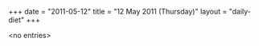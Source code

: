 +++
date = "2011-05-12"
title = "12 May 2011 (Thursday)"
layout = "daily-diet"
+++


\<no entries\>
